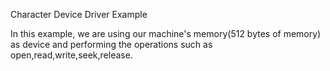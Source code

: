 Character Device Driver Example

In this example, we are using our machine's memory(512 bytes of memory) as device and performing the operations such as open,read,write,seek,release.
